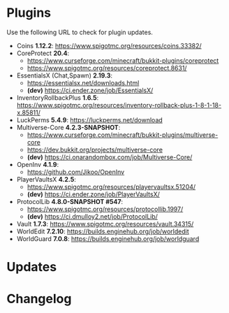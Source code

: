 # Plugins

Use the following URL to check for plugin updates.

* Coins **1.12.2**: https://www.spigotmc.org/resources/coins.33382/
* CoreProtect **20.4**:
    * https://www.curseforge.com/minecraft/bukkit-plugins/coreprotect
    * https://www.spigotmc.org/resources/coreprotect.8631/
* EssentialsX (Chat,Spawn) **2.19.3**:
    * https://essentialsx.net/downloads.html
    * **(dev)** https://ci.ender.zone/job/EssentialsX/
* InventoryRollbackPlus **1.6.5**: https://www.spigotmc.org/resources/inventory-rollback-plus-1-8-1-18-x.85811/
* LuckPerms **5.4.9**: https://luckperms.net/download
* Multiverse-Core **4.2.3-SNAPSHOT**:
    * https://www.curseforge.com/minecraft/bukkit-plugins/multiverse-core
    * https://dev.bukkit.org/projects/multiverse-core
    * **(dev)** https://ci.onarandombox.com/job/Multiverse-Core/
* OpenInv **4.1.9**:
    * https://github.com/Jikoo/OpenInv
* PlayerVaultsX **4.2.5**:
    * https://www.spigotmc.org/resources/playervaultsx.51204/
    * **(dev)** https://ci.ender.zone/job/PlayerVaultsX/
* ProtocolLib **4.8.0-SNAPSHOT #547**:
    * https://www.spigotmc.org/resources/protocollib.1997/
    * **(dev)** https://ci.dmulloy2.net/job/ProtocolLib/
* Vault **1.7.3**: https://www.spigotmc.org/resources/vault.34315/
* WorldEdit **7.2.10**: https://builds.enginehub.org/job/worldedit
* WorldGuard **7.0.8**: https://builds.enginehub.org/job/worldguard

# Updates

# Changelog
